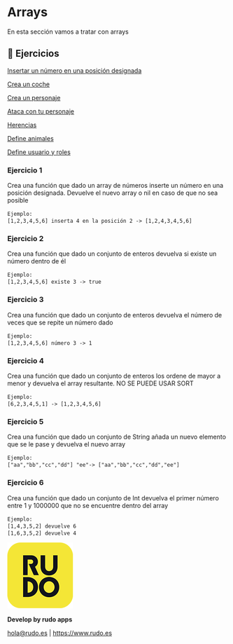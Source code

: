 # Arrays
En esta sección vamos a tratar con arrays

## 📝 Ejercicios
[Insertar un número en una posición designada](#Ejercicio-1)

[Crea un coche](#Ejercicio-2)

[Crea un personaje](#Ejercicio-3)

[Ataca con tu personaje](#Ejercicio-4)

[Herencias](#Ejercicio-5)

[Define animales](#Ejercicio-6)

[Define usuario y roles](#Ejercicio-7)


### Ejercicio 1

Crea una función que dado un array de números inserte un número en una posición designada. Devuelve el nuevo array o nil en caso de que no sea posible
```
Ejemplo:
[1,2,3,4,5,6] inserta 4 en la posición 2 -> [1,2,4,3,4,5,6]
```
### Ejercicio 2

Crea una función que dado un conjunto de enteros devuelva si existe un número dentro de él
```
Ejemplo:
[1,2,3,4,5,6] existe 3 -> true
```

### Ejercicio 3
Crea una función que dado un conjunto de enteros devuelva el número de veces que se repite un número dado
```
Ejemplo:
[1,2,3,4,5,6] número 3 -> 1
```

### Ejercicio 4
Crea una función que dado un conjunto de enteros los ordene de mayor a menor y devuelva el array resultante. NO SE PUEDE USAR SORT
```
Ejemplo:
[6,2,3,4,5,1] -> [1,2,3,4,5,6]
```

### Ejercicio 5
Crea una función que dado un conjunto de String añada un nuevo elemento que se le pase y devuelva el nuevo array
```
Ejemplo:
["aa","bb","cc","dd"] "ee"-> ["aa","bb","cc","dd","ee"]
```

### Ejercicio 6
Crea una función que dado un conjunto de Int devuelva el primer número entre 1 y 1000000 que no se encuentre dentro del array
```
Ejemplo:
[1,4,3,5,2] devuelve 6
[1,6,3,5,2] devuelve 4
```


![Rudo](../README/rudo.png)

**Develop by rudo apps**

hola@rudo.es | https://www.rudo.es